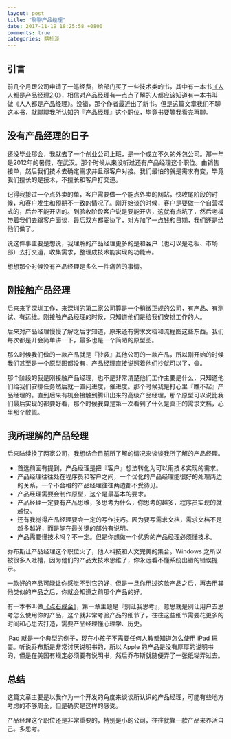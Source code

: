 ```yaml
---
layout: post
title: "聊聊产品经理"
date: 2017-11-19 18:25:58 +0800
comments: true
categories: 瞎扯淡
---
```


## 引言

前几个月跟公司申请了一笔经费，给部门买了一些技术类的书，其中有一本书[《人人都是产品经理2.0》](https://book.douban.com/subject/27029547/)，相信对产品经理有一点点了解的人都应该知道有一本书叫做《人人都是产品经理》。没错，那个作者最近出了新书。但是这篇文章我们不聊这本书，就聊聊我所认知的『产品经理』这个职位，毕竟书要等我看完再聊。

## 没有产品经理的日子

还没毕业那会，我就去了一个创业公司上班，是一个成立不久的外包公司。那一年是2012年的暑假，在武汉。那个时候从来没听过还有产品经理这个职位。由销售接单，然后我们技术去确定需求并且跟客户对接。我们最怕的就是需求有变，毕竟我们擅长的是技术，不擅长和客户打交道。

<!--more-->

记得我接过一个点外卖的单，客户需要做一个能点外卖的网站，快收尾阶段的时候，和客户发生和预期不一致的情况了。刚开始谈的时候，客户是要做一个自营模式的，后台不能开店的。到验收阶段客户说是要能开店，这就有点坑了，然后老板带着我们去跟客户面谈，最后双方都妥协了，对方加了一点钱和日期，我们还是给他们做了。

说这件事主要是想说，我理解的产品经理更多的是和客户（也可以是老板、市场部）去打交道，收集需求，整理成技术能实现的功能点。

想想那个时候没有产品经理是多么一件痛苦的事情。

## 刚接触产品经理

后来来了深圳工作，来深圳的第二家公司算是一个稍微正规的公司，有产品、有测试、有运维。刚接触产品经理的时候，只知道他们是给我们安排工作的人。

后来对产品经理慢慢了解之后才知道，原来还有需求文档和流程图这些东西。我们每次都是开会简单讲一下，最多也是一个简陋的原型图。

那么时候我们做的一款产品就是『抄袭』其他公司的一款产品，所以刚开始的时候我们甚至是一个原型图都没有，产品经理直接说照着他们抄就可以了，😅。

那个阶段的我是刚接触产品经理，也不是非常清楚他们工作主要是什么，只知道他们给我们安排任务然后就一直问进度，催进度。那个时候我是打心里『瞧不起』产品经理的。直到后来有机会接触到腾讯出来的高级产品经理，那个原型可以说比我们最后实现的都要好看，那个时候我算是第一次看到了什么是真正的需求文档，心里那个敬佩。

## 我所理解的产品经理

后来陆续换了两家公司，我想结合目前所了解的情况来谈谈我所了解的产品经理。

- 首选前面有提到，产品经理是把『客户』想法转化为可以用技术实现的需求。
- 产品经理往往处在程序员和客户之间，一个优化的产品经理能很好的处理两边的关系，一个不合格的产品经理往往两边都不受待见。
- 产品经理需要会制作原型，这个是最基本的要求。
- 产品经理一定要有产品思维，多思考为什么，你思考的越多，程序员实现的就越快。
- 还有我觉得产品经理要会一定的写作技巧。因为要写需求文档，需求文档不是越多越好，而是能在最关键的部分有说明。
- 产品需要懂技术吗？不一定。但是你想做一个优秀的产品经理必须懂技术。

乔布斯让产品经理这个职位火了，他人科技和人文完美的集合。Windows 之所以被很多人吐槽，因为他们的产品太技术思维了，你永远看不懂系统出错的错误提示。

一款好的产品可能让你感觉不到它的好，但是一旦你用过这款产品之后，再去用其他类似的产品之后，你就会知道之前那个产品的好。

有一本书叫做[《点石成金》](https://book.douban.com/subject/1827702/)，第一章主题是『别让我思考』，意思就是别让用户去思考怎么使用你的产品，这个就非常考验产品的细节了，往往这些细节需要花更多的时间和心思去打造，需要产品经理懂心理学、历史。

iPad 就是一个典型的例子，现在小孩子不需要任何人教都知道怎么使用 iPad 玩耍。听说乔布斯是非常讨厌说明书的，所以 Apple 的产品是没有厚厚的说明书的，但是在美国有规定必须要有说明书，然后乔布斯就随便弄了一张纸糊弄过去。

## 总结

这篇文章主要是以我作为一个开发的角度来谈谈所认识的产品经理，可能有些地方考虑的不够周全，但是确实是这样的感受。

产品经理这个职位还是非常重要的，特别是小的公司，往往就靠一款产品来养活自己。多思考。